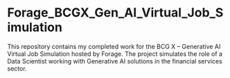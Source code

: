 # Forage_BCGX_Gen_AI_Virtual_Job_Simulation
This repository contains my completed work for the BCG X – Generative AI Virtual Job Simulation hosted by Forage. The project simulates the role of a Data Scientist working with Generative AI solutions in the financial services sector.
